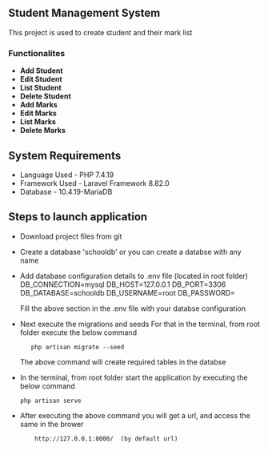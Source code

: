 ## Student Management System
This project is used to create student and their mark list

### Functionalites
- **Add Student**
- **Edit Student**
- **List Student**
- **Delete Student**
- **Add Marks**
- **Edit Marks**
- **List Marks**
- **Delete Marks**

## System Requirements

- Language Used - PHP 7.4.19 
- Framework Used - Laravel Framework 8.82.0
- Database - 10.4.19-MariaDB 

## Steps to launch application

- Download project files from git
- Create a database 'schooldb' or you can create a databse with any name
- Add database configuration details to .env file (located in root folder)
          DB_CONNECTION=mysql
          DB_HOST=127.0.0.1
          DB_PORT=3306
          DB_DATABASE=schooldb
          DB_USERNAME=root
          DB_PASSWORD=
 
  Fill the above section in the .env file with your databse configuration

- Next execute the migrations and seeds
   For that in the terminal, from root folder execute the below command
       
         php artisan migrate --seed

    The above command will create required tables in the databse

- In the terminal, from root folder start the application by executing the below command

      php artisan serve

- After executing the above command you will get a url, and access the same in the brower

          http://127.0.0.1:8000/  (by default url)
